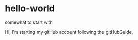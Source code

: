 # hello-world
somewhat to start with

Hi, I'm starting my gitHub account following the gitHubGuide.
